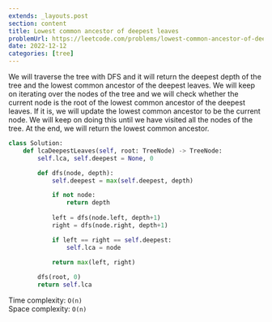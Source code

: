 ```yaml
---
extends: _layouts.post
section: content
title: Lowest common ancestor of deepest leaves
problemUrl: https://leetcode.com/problems/lowest-common-ancestor-of-deepest-leaves/
date: 2022-12-12
categories: [tree]
---
```


We will traverse the tree with DFS and it will return the deepest depth of the tree and the lowest common ancestor of the deepest leaves. We will keep on iterating over the nodes of the tree and we will check whether the current node is the root of the lowest common ancestor of the deepest leaves. If it is, we will update the lowest common ancestor to be the current node. We will keep on doing this until we have visited all the nodes of the tree. At the end, we will return the lowest common ancestor.

```python
class Solution:
    def lcaDeepestLeaves(self, root: TreeNode) -> TreeNode:
        self.lca, self.deepest = None, 0

        def dfs(node, depth):
            self.deepest = max(self.deepest, depth)

            if not node:
                return depth
            
            left = dfs(node.left, depth+1)
            right = dfs(node.right, depth+1)

            if left == right == self.deepest:
                self.lca = node
            
            return max(left, right)

        dfs(root, 0)
        return self.lca
```

Time complexity: `O(n)` <br/>
Space complexity: `O(n)`
